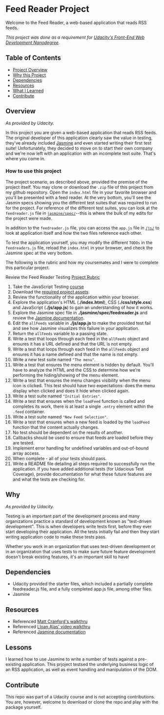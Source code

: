 # Feed Reader Project
Welcome to the Feed Reader, a web-based application that reads RSS feeds. 

_This project was done as a requirement for [Udacity's Front-End Web Development Nanodegree](https://www.udacity.com/course/front-end-web-developer-nanodegree--nd001)._

## Table of Contents
* [Project Overview](#overview)
* [Why this Project](#why)
* [Dependencies](#dependencies)
* [Resources](#resources)
* [What I Learned](#lessons)
* [Contribute](#contribute)


## Overview

_As provided by Udacity._

In this project you are given a web-based application that reads RSS feeds. The original developer of this application clearly saw the value in testing, they've already included [Jasmine](http://jasmine.github.io/) and even started writing their first test suite! Unfortunately, they decided to move on to start their own company and we're now left with an application with an incomplete test suite. That's where you come in.

### How to use this project

The project scenario, as described above, provided the premise of the project itself. You may clone or download the `.zip` file of this project from my github repository. Open the `index.html` file in your favorite browser and you'll be presented with a feed reader. At the very bottom, you'll see the Jasmin specs showing you the different test suites that was required to run for the project. For reference of the different test suites, you can look at the `feedreader.js` file in [`jasmine/spec/`](https://github.com/ginamc/FEND-feed-reader/tree/master/jasmine/spec)--this is where the bulk of my edits for the project were made. 

In addition to the `feedreader.js` file, you can access the `app.js` file in [`/js/`](https://github.com/ginamc/FEND-feed-reader/tree/master/js) to look at application itself and how the two files reference each other.

To test the application yourself, you may modify the different `TODOs` in the `feedreaders.js` file, reload the `index.html` in your browser, and check the Jasmine spec at the very bottom. 

The following is the rubric and how my coursemates and I were to complete this particular project.

Review the Feed Reader Testing [Project Rubric](https://review.udacity.com/#!/projects/3442558598/rubric)

1. Take the JavaScript Testing [course](https://www.udacity.com/course/ud549)
2. Download the [required project assets](http://github.com/udacity/frontend-nanodegree-feedreader).
3. Review the functionality of the application within your browser.
4. Explore the application's HTML (**./index.html**), CSS (**./css/style.css**) and JavaScript (**./js/app.js**) to gain an understanding of how it works.
5. Explore the Jasmine spec file in **./jasmine/spec/feedreader.js** and review the [Jasmine documentation](http://jasmine.github.io).
6. Edit the `allFeeds` variable in **./js/app.js** to make the provided test fail and see how Jasmine visualizes this failure in your application.
7. Return the `allFeeds` variable to a passing state.
8. Write a test that loops through each feed in the `allFeeds` object and ensures it has a URL defined and that the URL is not empty.
9. Write a test that loops through each feed in the `allFeeds` object and ensures it has a name defined and that the name is not empty.
10. Write a new test suite named `"The menu"`.
11. Write a test that ensures the menu element is hidden by default. You'll have to analyze the HTML and the CSS to determine how we're performing the hiding/showing of the menu element.
12. Write a test that ensures the menu changes visibility when the menu icon is clicked. This test should have two expectations: does the menu display when clicked and does it hide when clicked again.
13. Write a test suite named `"Initial Entries"`.
14. Write a test that ensures when the `loadFeed` function is called and completes its work, there is at least a single `.entry` element within the `.feed` container.
15. Write a test suite named `"New Feed Selection"`.
16. Write a test that ensures when a new feed is loaded by the `loadFeed` function that the content actually changes.
17. No test should be dependent on the results of another.
18. Callbacks should be used to ensure that feeds are loaded before they are tested.
19. Implement error handling for undefined variables and out-of-bound array access.
20. When complete - all of your tests should pass. 
21. Write a README file detailing all steps required to successfully run the application. If you have added additional tests (for Udacious Test Coverage),  provide documentation for what these future features are and what the tests are checking for.

## Why

_As provided by Udacity._

Testing is an important part of the development process and many organizations practice a standard of development known as "test-driven development". This is when developers write tests first, before they ever start developing their application. All the tests initially fail and then they start writing application code to make these tests pass.

Whether you work in an organization that uses test-driven development or in an organization that uses tests to make sure future feature development doesn't break existing features, it's an important skill to have!

## Dependencies
- Udacity provided the starter files, which included a partially complete feedreader.js file, and a fully completed app.js file, among other files. 
- Jasmine

## Resources

- Referenced [Matt Cranford's walkthru](https://matthewcranford.com/feed-reader-walkthrough-part-1-starter-code/)
- Referenced [Lloan Alas' video walkthru](https://udenver.zoom.us/recording/play/-1Agy4wDME0_ab_zaNUiWquZOWdb4qQvCJENURKWT4CDtHWqXrE0yI7DSi8kfvm5?continueMode=true)
- Referenced [Jasmine documentation](https://jasmine.github.io/index.html)

## Lessons

I learned how to use Jasmine to write a number of tests against a pre-existing application. This prjoject testsed the underlying business logic of an RSS application, as well as event handling and manipulation of the DOM.

## Contribute

This repo was part of a Udacity course and is not accepting contributions. You are, however, welcome to download or clone the repo and play with the package yourself.
